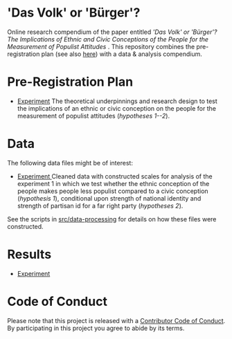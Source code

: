 # 'Das Volk' or 'Bürger'? 
Online research compendium of the paper entitled _'Das Volk' or 'Bürger'? The Implications of Ethnic and Civic Conceptions of the People for the Measurement of Populist Attitudes_ . This repository combines the pre-registration plan (see also [here](https://osf.io/d6q5b/)) with a data &amp; analysis compendium.

# Pre-Registration Plan
* [Experiment](src/pre-analysis-plan/experiment1.md) The theoretical underpinnings and research design to test the implications of an ethnic or civic conception on the people for the measurement of populist attitudes (_hypotheses 1--2_).

# Data
The following data files might be of interest:

* [Experiment ](data/intermediate/cleaned_experiment.csv) Cleaned data with constructed scales for analysis of the experiment 1 in which we test whether the ethnic conception of the people makes people less populist compared to a civic conception (_hypothesis 1_), conditional upon strength of national identity and strength of partisan id for a far right party (_hypotheses 2_).

See the scripts in [src/data-processing](src/data-processing/) for details on how these files were constructed.

# Results
* [Experiment](src/analysis/experiment.md)

# Code of Conduct
Please note that this project is released with a [Contributor Code of Conduct](CONDUCT.md). By participating in this project you agree to abide by its terms.